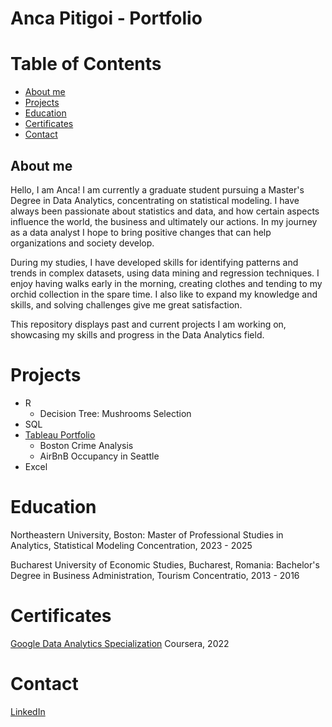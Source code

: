 # Anca Pitigoi - Portfolio
# Table of Contents
* [About me](#about-me)
* [Projects](#projects)
* [Education](#education)
* [Certificates](#certificates)
* [Contact](#contact)

## About me

Hello, I am Anca! I am currently a graduate student pursuing a Master's Degree in Data Analytics, concentrating on statistical modeling. I have always been passionate about statistics and data, 
and how certain aspects influence the world, the business and ultimately our actions. In my journey as a data analyst I hope to bring positive changes that can help organizations and society develop. 

During my studies, I have developed skills for identifying patterns and trends in complex datasets, using data mining and regression techniques.
I enjoy having walks early in the morning, creating clothes and tending to my orchid collection in the spare time. I also like to expand my knowledge and skills, and solving challenges give me great satisfaction.

This repository displays past and current projects I am working on, showcasing my skills and progress in the Data Analytics field. 

# Projects
* R
  * Decision Tree: Mushrooms Selection
* SQL
* [Tableau Portfolio](https://public.tableau.com/app/profile/anca.pitigoi/vizzes)
  * Boston Crime Analysis
  * AirBnB Occupancy in Seattle  
* Excel

# Education
Northeastern University, Boston: Master of Professional Studies in Analytics, Statistical Modeling Concentration, 2023 - 2025

Bucharest University of Economic Studies, Bucharest, Romania: Bachelor's Degree in Business Administration, Tourism Concentratio, 2013 - 2016

# Certificates
[Google Data Analytics Specialization](https://www.coursera.org/account/accomplishments/specialization/certificate/DDJETLMG2H3A) Coursera, 2022

# Contact
[LinkedIn](https://www.linkedin.com/in/ancapitigoi/)

